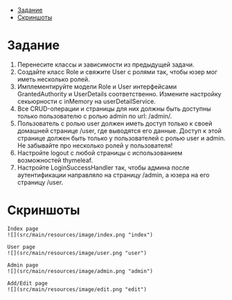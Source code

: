 - [Задание](#Задание)
- [Скриншоты](#Скриншоты)

# Задание

1. Перенесите классы и зависимости из предыдущей задачи.
2. Создайте класс Role и свяжите User с ролями так, чтобы юзер мог иметь несколько ролей.
3. Имплементируйте модели Role и User интерфейсами GrantedAuthority и UserDetails соответственно. Измените настройку секьюрности с inMemory на userDetailService.
4. Все CRUD-операции и страницы для них должны быть доступны только пользователю с ролью admin по url: /admin/.
5. Пользователь с ролью user должен иметь доступ только к своей домашней странице /user, где выводятся его данные. Доступ к этой странице должен быть только у пользователей с ролью user и admin. Не забывайте про несколько ролей у пользователя!
6. Настройте logout с любой страницы с использованием возможностей thymeleaf.
7. Настройте LoginSuccessHandler так, чтобы админа после аутентификации направляло на страницу /admin, а юзера на его страницу /user.

# Скриншоты

```
Index page
![](src/main/resources/image/index.png "index")
```
```
User page
![](src/main/resources/image/user.png "user")
```
```
Admin page
![](src/main/resources/image/admin.png "admin")
```
```
Add/Edit page
![](src/main/resources/image/edit.png "edit")
```